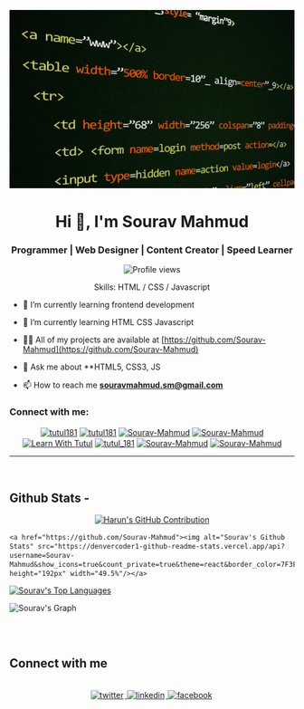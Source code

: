 ![I am Sourav-Mahmud](https://github.com/Sourav-Mahmud/Sourav-Mahmud/blob/main/pexels-pixabay-270488.jpg)

<h1 align="center">Hi 👋, I'm Sourav Mahmud</h1>
<h3 align="center">Programmer | Web Designer | Content Creator | Speed Learner</h3>

<div align="center">

![Profile views](https://komarev.com/ghpvc/?username=Sourav-Mahmud&color=blue)

Skills: HTML / CSS / Javascript 

</div>

- 🔭 I’m currently learning frontend development
- 🌱 I’m currently learning HTML CSS Javascript

- 👨‍💻 All of my projects are available at [https://github.com/Sourav-Mahmud](https://github.com/Sourav-Mahmud)

- 💬 Ask me about **HTML5, CSS3, JS

- 📫 How to reach me **souravmahmud.sm@gmail.com**

<h3 align="left">Connect with me:</h3>

<p align="center">
<a href="https://fb.com/sourav.mixu" target="blank"><img align="center" src="https://raw.githubusercontent.com/rahuldkjain/github-profile-readme-generator/master/src/images/icons/Social/facebook.svg" alt="tutul181" height="30" width="40" /></a>
<a href="https://twitter.com/sourav" target="blank"><img align="center" src="https://raw.githubusercontent.com/rahuldkjain/github-profile-readme-generator/master/src/images/icons/Social/twitter.svg" alt="tutul181" height="30" width="40" /></a>
<a href="https://linkedin.com/in/sourav" target="blank"><img align="center" src="https://raw.githubusercontent.com/rahuldkjain/github-profile-readme-generator/master/src/images/icons/Social/linked-in-alt.svg" alt="Sourav-Mahmud" height="30" width="40" /></a>
<a href="https://codepen.io/sourav" target="blank"><img align="center" src="https://raw.githubusercontent.com/rahuldkjain/github-profile-readme-generator/master/src/images/icons/Social/codepen.svg" alt="Sourav-Mahmud" height="30" width="40" /></a>
<a href="https://www.youtube.com/channel/s" target="blank"><img align="center" src="https://raw.githubusercontent.com/rahuldkjain/github-profile-readme-generator/master/src/images/icons/Social/youtube.svg" alt="Learn With Tutul" height="30" width="40" /></a>
<a href="https://instagram.com/sourav" target="blank"><img align="center" src="https://raw.githubusercontent.com/rahuldkjain/github-profile-readme-generator/master/src/images/icons/Social/instagram.svg" alt="tutul_181" height="30" width="40" /></a>
<a href="https://dribbble.com" target="blank"><img align="center" src="https://raw.githubusercontent.com/rahuldkjain/github-profile-readme-generator/master/src/images/icons/Social/dribbble.svg" alt="Sourav-Mahmud" height="30" width="40" /></a>
<a href="https://www.behance.net" target="blank"><img align="center" src="https://raw.githubusercontent.com/rahuldkjain/github-profile-readme-generator/master/src/images/icons/Social/behance.svg" alt="Sourav-Mahmud" height="30" width="40" /></a>
</p>


<hr/>
<br/>

## Github Stats -

<p align="center">
  <a href="https://github.com/Sourav-Mahmud">
    <img src="https://github-profile-summary-cards.vercel.app/api/cards/profile-details?username=Sourav-Mahmud&theme=radical" alt="Harun's GitHub Contribution"/>
  </a>
</p>

    <a href="https://github.com/Sourav-Mahmud"><img alt="Sourav's Github Stats" src="https://denvercoder1-github-readme-stats.vercel.app/api?username=Sourav-Mahmud&show_icons=true&count_private=true&theme=react&border_color=7F3FBF&bg_color=0D1117&title_color=F85D7F&icon_color=F8D866" height="192px" width="49.5%"/></a>
  
  <a href="https://github.com/Sourav-Mahmud"><img alt="Sourav's Top Languages" src="https://denvercoder1-github-readme-stats.vercel.app/api/top-langs/?username=Sourav-Mahmud&langs_count=8&layout=compact&theme=react&border_color=7F3FBF&bg_color=0D1117&title_color=F85D7F&icon_color=F8D866" height="192px" width="49.5%"/></a>
  <br/>


![Sourav's Graph](https://github-readme-activity-graph.vercel.app/graph?username=Sourav-Mahmud&custom_title=Sourav's%20GitHub%20Activity%20Graph&bg_color=0D1117&color=7F3FBF&line=7F3FBF&point=7F3FBF&area_color=FFFFFF&title_color=FFFFFF&area=true)

<br/>

<br/>

## Connect with me

<div align="center">
<br/>
<a href="https://twitter.com/souravmahmud" target="_blank">
<img src=https://img.shields.io/badge/twitter-%2300acee.svg?&style=for-the-badge&logo=twitter&logoColor=white alt=twitter style="margin-bottom: 5px; margin-right: 2px;" />
</a>
<a href="https://www.linkedin.com/in/souravmahmud/" target="_blank">
<img src=https://img.shields.io/badge/linkedin-%231E77B5.svg?&style=for-the-badge&logo=linkedin&logoColor=white alt=linkedin style="margin-bottom: 5px; margin-right: 2px;" />
</a>
<a href="https://www.facebook.com/sourav.mixu" target="_blank">
<img src=https://img.shields.io/badge/facebook-%232E87FB.svg?&style=for-the-badge&logo=facebook&logoColor=white alt=facebook style="margin-bottom: 5px; margin-right: 2px;" />
</a>  
</div>
